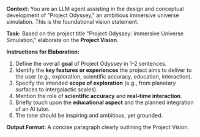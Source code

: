﻿**Context:** You are an LLM agent assisting in the design and conceptual development of "Project Odyssey," an ambitious immersive universe simulation. This is the foundational vision statement.

**Task:** Based on the project title "Project Odyssey: Immersive Universe Simulation," elaborate on the **Project Vision**.

**Instructions for Elaboration:**
1.  Define the overall **goal** of Project Odyssey in 1-2 sentences.
2.  Identify the **key features or experiences** the project aims to deliver to the user (e.g., exploration, scientific accuracy, education, interaction).
3.  Specify the intended **scope of exploration** (e.g., from planetary surfaces to intergalactic scales).
4.  Mention the role of **scientific accuracy** and **real-time interaction**.
5.  Briefly touch upon the **educational aspect** and the planned integration of an AI tutor.
6.  The tone should be inspiring and ambitious, yet grounded.

**Output Format:** A concise paragraph clearly outlining the Project Vision.
